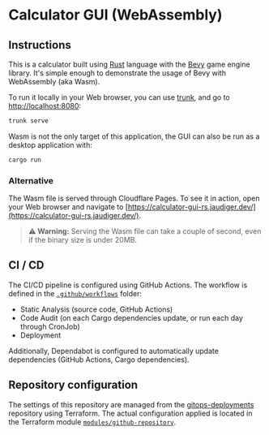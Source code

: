 # Calculator GUI (WebAssembly)

## Instructions

This is a calculator built using [Rust](https://www.rust-lang.org) language with the [Bevy](https://bevy.org) game engine library. It's simple enough to demonstrate the usage of Bevy with WebAssembly (aka Wasm).

To run it locally in your Web browser, you can use [trunk](https://trunkrs.dev), and go to [http://localhost:8080](http://localhost:8080):

```bash
trunk serve
```

Wasm is not the only target of this application, the GUI can also be run as a desktop application with:

```bash
cargo run
```

### Alternative

The Wasm file is served through Cloudflare Pages. To see it in action, open your Web browser and navigate to [https://calculator-gui-rs.jaudiger.dev/](https://calculator-gui-rs.jaudiger.dev/).

> **⚠️ Warning:** Serving the Wasm file can take a couple of second, even if the binary size is under 20MB.

## CI / CD

The CI/CD pipeline is configured using GitHub Actions. The workflow is defined in the [`.github/workflows`](.github/workflows) folder:

- Static Analysis (source code, GitHub Actions)
- Code Audit (on each Cargo dependencies update, or run each day through CronJob)
- Deployment

Additionally, Dependabot is configured to automatically update dependencies (GitHub Actions, Cargo dependencies).

## Repository configuration

The settings of this repository are managed from the [gitops-deployments](https://github.com/jaudiger/gitops-deployments) repository using Terraform. The actual configuration applied is located in the Terraform module [`modules/github-repository`](https://github.com/jaudiger/gitops-deployments/tree/main/modules/github-repository).
